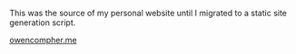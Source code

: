 This was the source of my personal website until I migrated to a static site generation script.

[owencompher.me](https://owencompher.me)
